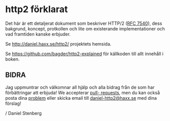 http2 förklarat
===============

Det här är ett detaljerat dokument som beskriver HTTP/2 ([RFC
7540](https://httpwg.github.io/specs/rfc7540.html)), dess bakgrund, koncept,
protkollen och lite om existerande implementationer och vad framtiden kanske
erbjuder.

Se http://daniel.haxx.se/http2/ projektets hemsida.

Se https://github.com/bagder/http2-explained för källkoden till allt innehåll
i boken.


BIDRA
------

Jag uppmuntrar och välkomnar all hjälp och alla bidrag från de som har
förbättringar att erbjuda!  We accepterar [pull-
requests](https://github.com/bagder/http2-explained/pulls), men du kan också
posta dina [problem](https://github.com/bagder/http2-explained/issues) eller
skicka email till daniel-http2@haxx.se med dina förslag!

 / Daniel Stenberg
